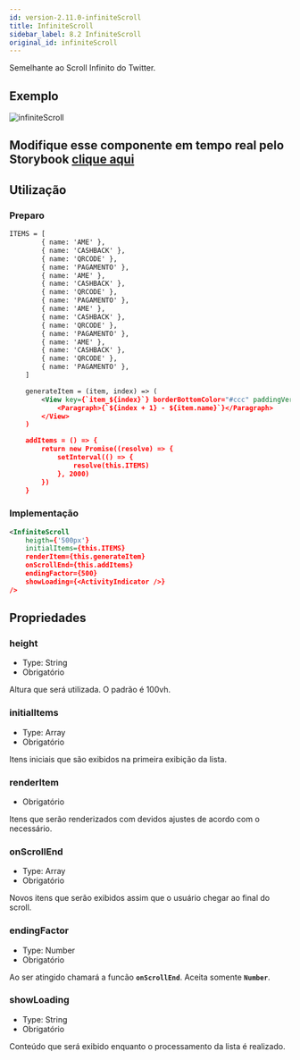 ```yaml
---
id: version-2.11.0-infiniteScroll
title: InfiniteScroll
sidebar_label: 8.2 InfiniteScroll
original_id: infiniteScroll
---
```


Semelhante ao Scroll Infinito do Twitter.

## Exemplo

![infiniteScroll](assets/images_components/v2.0.0/infiniteScroll.jpg)

## Modifique esse componente em tempo real pelo Storybook [clique aqui](https://ame-miniapp-components.calindra.com.br/storybook/?path=/story/listas-infinitescroll--basic)

## Utilização

### Preparo

```xml harmony
ITEMS = [
        { name: 'AME' },
        { name: 'CASHBACK' },
        { name: 'QRCODE' },
        { name: 'PAGAMENTO' },
        { name: 'AME' },
        { name: 'CASHBACK' },
        { name: 'QRCODE' },
        { name: 'PAGAMENTO' },
        { name: 'AME' },
        { name: 'CASHBACK' },
        { name: 'QRCODE' },
        { name: 'PAGAMENTO' },
        { name: 'AME' },
        { name: 'CASHBACK' },
        { name: 'QRCODE' },
        { name: 'PAGAMENTO' },
    ]

    generateItem = (item, index) => (
        <View key={`item_${index}`} borderBottomColor="#ccc" paddingVertical={20}>
            <Paragraph>{`${index + 1} - ${item.name}`}</Paragraph>
        </View>
    )

    addItems = () => {
        return new Promise((resolve) => {
            setInterval(() => {
                resolve(this.ITEMS)
            }, 2000)
        })
    }
```

### Implementação

```xml harmony
<InfiniteScroll
    heigth={'500px'}
    initialItems={this.ITEMS}
    renderItem={this.generateItem}
    onScrollEnd={this.addItems}
    endingFactor={500}
    showLoading={<ActivityIndicator />}
/>
```

## Propriedades

### height

- Type: String
- Obrigatório

Altura que será utilizada. O padrão é 100vh.

### initialItems

- Type: Array
- Obrigatório

Itens iniciais que são exibidos na primeira exibição da lista.

### renderItem

- Obrigatório

Itens que serão renderizados com devidos ajustes de acordo com o necessário.

### onScrollEnd

- Type: Array
- Obrigatório

Novos itens que serão exibidos assim que o usuário chegar ao final do scroll.

### endingFactor

- Type: Number
- Obrigatório

Ao ser atingido chamará a funcão **`onScrollEnd`**. Aceita somente **`Number`**.

### showLoading

- Type: String
- Obrigatório

Conteúdo que será exibido enquanto o processamento da lista é realizado.
